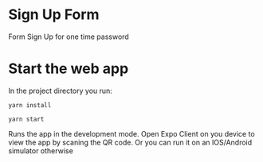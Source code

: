 # Sign Up Form

Form Sign Up for one time password 

# Start the web app
In the project directory you run:

`yarn install`

`yarn start`

Runs the app in the development mode.
Open Expo Client on you device to view the app by scaning the QR code. Or you can run it on an IOS/Android simulator otherwise
